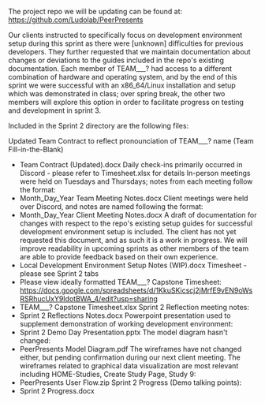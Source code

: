 The project repo we will be updating can be found at: https://github.com/Ludolab/PeerPresents

Our clients instructed to specifically focus on development environment setup during this sprint as there were [unknown] difficulties for previous developers. They further requested that we maintain documentation about changes or deviations to the guides included in the repo's existing documentation. Each member of TEAM___? had access to a different combination of hardware and operating system, and by the end of this sprint we were successful with an x86_64/Linux installation and setup which was demonstrated in class; over spring break, the other two members will explore this option in order to facilitate progress on testing and development in sprint 3.

Included in the Sprint 2 directory are the following files:

Updated Team Contract to reflect pronounciation of TEAM___? name (Team Fill-in-the-Blank)
- Team Contract (Updated).docx
Daily check-ins primarily occurred in Discord - please refer to Timesheet.xlsx for details
In-person meetings were held on Tuesdays and Thursdays; notes from each meeting follow the format:
- Month_Day_Year Team Meeting Notes.docx
Client meetings were held over Discord, and notes are named following the format:
- Month_Day_Year Client Meeting Notes.docx
A draft of documentation for changes with respect to the repo's existing setup guides for successful development environment setup is included. The client has not yet requested this document, and as such it is a work in progress. We will improve readability in upcoming sprints as other members of the team are able to provide feedback based on their own experience.
- Local Development Environment Setup Notes (WIP).docx
Timesheet - please see Sprint 2 tabs
- Please view ideally formatted TEAM___? Capstone Timesheet: https://docs.google.com/spreadsheets/d/1KkuSKicscj2jMrfE9vEN9oWsRSRhucUxY9IdotBWA_4/edit?usp=sharing
- TEAM___? Capstone Timesheet.xlsx
Sprint 2 Reflection meeting notes:
- Sprint 2 Reflections Notes.docx
Powerpoint presentation used to supplement demonstration of working development environment:
- Sprint 2 Demo Day Presentation.pptx
The model diagram hasn't changed:
- PeerPresents Model Diagram.pdf
The wireframes have not changed either, but pending confirmation during our next client meeting. The wireframes related to graphical data visualization are most relevant including HOME-Studies, Create Study Page, Study 9:
- PeerPresents User Flow.zip
Sprint 2 Progress (Demo talking points):
- Sprint 2 Progress.docx
